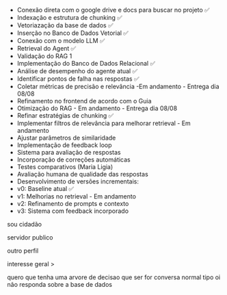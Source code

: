- Conexão direta com o google drive e docs para buscar no projeto ✅
- Indexação e estrutura de chunking ✅
- Vetoriazação da base de dados ✅
- Inserção no Banco de Dados Vetorial ✅
- Conexão com o modelo LLM ✅
- Retrieval do Agent ✅
- Validação do RAG 1
- Implementação do Banco de Dados Relacional ✅ 
- Análise de desempenho do agente atual ✅
- Identificar pontos de falha nas respostas ✅
- Coletar métricas de precisão e relevância  -Em andamento - Entrega dia 08/08
- Refinamento no frontend de acordo com o Guia
- Otimização do RAG - Em andamento - Entrega dia 08/08
- Refinar estratégias de chunking ✅
- Implementar filtros de relevância para melhorar retrieval - Em andamento
- Ajustar parâmetros de similaridade 
- Implementação de feedback loop
- Sistema para avaliação de respostas
- Incorporação de correções automáticas
- Testes comparativos (Maria Ligia)
- Avaliação humana de qualidade das respostas
- Desenvolvimento de versões incrementais:
- v0: Baseline atual ✅
- v1: Melhorias no retrieval - Em andamento
- v2: Refinamento de prompts e contexto
- v3: Sistema com feedback incorporado


sou cidadão

servidor publico

outro perfil

interesse geral > 

quero que tenha uma arvore de decisao que ser for conversa normal tipo oi não responda sobre a base de dados